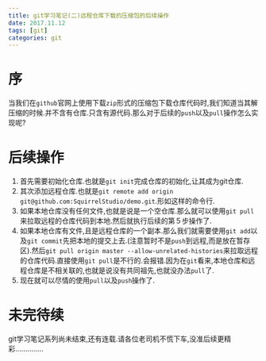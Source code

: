 ```yaml
---
title: git学习笔记(二)远程仓库下载的压缩包的后续操作
date: 2017.11.12
tags: [git]
categories: git
---
```


# 序
当我们在```github```官网上使用下载```zip```形式的压缩包下载仓库代码时,我们知道当其解压缩的时候.并不含有仓库.只含有源代码.那么对于后续的```push```以及```pull```操作怎么实现呢?

# 后续操作

1. 首先需要初始化仓库.也就是```git init```完成仓库的初始化,让其成为git仓库.
2. 其次添加远程仓库.也就是```git remote add origin git@github.com:SquirrelStudio/demo.git```.形如这样的命令行.
3. 如果本地仓库没有任何文件,也就是说是一个空仓库.那么就可以使用```git pull```来拉取远程的仓库代码到本地.然后就执行后续的第５步操作了.
4. 如果本地仓库有文件,且是远程仓库的一个副本.那么我们就需要使用```git add```以及```git commit```先把本地的提交上去.(注意暂时不是```push```到远程,而是放在暂存区).然后```git pull origin master --allow-unrelated-histories```来拉取远程的仓库代码.直接使用```git pull```是不行的.会报错.因为在```git```看来,本地仓库和远程仓库是不相关联的,也就是说没有共同祖先,也就没办法```pull```了.
5. 现在就可以尽情的使用```pull```以及```push```操作了.

# 未完待续
git学习笔记系列尚未结束,还有连载.请各位老司机不慌下车,没准后续更精彩..............
